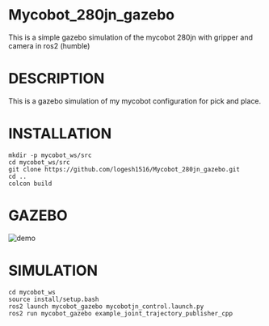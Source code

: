 # Mycobot_280jn_gazebo
This is a simple gazebo simulation of the mycobot 280jn with gripper and camera in ros2 (humble)

# DESCRIPTION
This is a  gazebo simulation of my mycobot configuration for pick and place.

# INSTALLATION
```
mkdir -p mycobot_ws/src
cd mycobot_ws/src
git clone https://github.com/logesh1516/Mycobot_280jn_gazebo.git
cd ..
colcon build 
```
# GAZEBO
![demo](https://github.com/user-attachments/assets/65d1b784-50ca-47e5-aec1-8a8f47e063d8)


# SIMULATION
```
cd mycobot_ws
source install/setup.bash
ros2 launch mycobot_gazebo mycobotjn_control.launch.py
ros2 run mycobot_gazebo example_joint_trajectory_publisher_cpp
```

